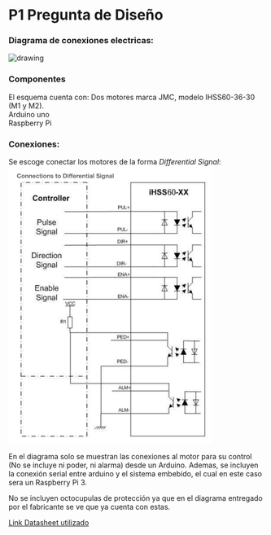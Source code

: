 # P1 Pregunta de Diseño

### Diagrama de conexiones electricas:

<img src="https://github.com/acastro4/PalTech/blob/main/P1/1_pregunta_de_disen%CC%83o_v2.png" alt="drawing" width="800"/>


### Componentes
El esquema cuenta con:
Dos motores marca JMC, modelo IHSS60-36-30 (M1 y M2).\
Arduino uno\
Raspberry Pi

### Conexiones:
Se escoge conectar los motores de la forma *Differential Signal*:\
<img src="https://github.com/acastro4/PalTech/blob/main/P1/Diagrama_motor.png" alt="drawing" width="400"/>

En el diagrama solo se muestran las conexiones al motor para su control (No se incluye ni poder, ni alarma) desde un Arduino. Ademas, se incluyen la conexión serial entre arduino y el sistema embebido, el cual en este caso sera un Raspberry Pi 3.

No se incluyen octocupulas de protección ya que en el diagrama entregado por el fabricante se ve que ya cuenta con estas.

[Link Datasheet utilizado](https://www.jmc-motor.com/file/1806080877.pdf)
